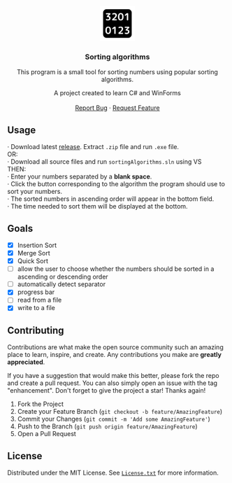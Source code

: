 
<a name="readme-top"></a>

<br />
<div align="center">
  <a href="https://github.com/rege1980/sorting_algorithms">
    <img src="logo.svg" alt="Logo" width="80" height="80">
  </a>

<h3 align="center">Sorting algorithms</h3>

  <p align="center">
    This program is a small tool for sorting numbers using popular sorting algorithms.
    <br />
    <p align="center">
   A project created to learn C# and WinForms
   <br />
   <br />
    <a href="https://github.com/rege1980/sorting-algorithms/issues">Report Bug</a>
    ·
    <a href="https://github.com/rege1980/sorting-algorithms/issues">Request Feature</a>
  </p>
</div>

## Usage
 · Download latest [release](https://github.com/rege1980/sorting-algorithms/releases). Extract `.zip` file and run `.exe` file.
 <br />
 OR:
 <br />
 · Download all source files and run `sortingAlgorithms.sln` using VS
 <br />
 THEN:
 <br />
  · Enter your numbers separated by a **blank space**.
 <br />
 · Click the button corresponding to the algorithm the program should use to sort your numbers.
 <br />
 · The sorted numbers in ascending order will appear in the bottom field. 
 <br />
 · The time needed to sort them will be displayed at the bottom.
 
## Goals

- [x] Insertion Sort
- [x] Merge Sort
- [x] Quick Sort
- [ ] allow the user to choose whether the numbers should be sorted in a ascending or descending order
- [ ] automatically detect separator
- [x] progress bar
- [ ] read from a file
- [x] write to a file

## Contributing

Contributions are what make the open source community such an amazing place to learn, inspire, and create. Any contributions you make are **greatly appreciated**.

If you have a suggestion that would make this better, please fork the repo and create a pull request. You can also simply open an issue with the tag "enhancement".
Don't forget to give the project a star! Thanks again!

1. Fork the Project
2. Create your Feature Branch (`git checkout -b feature/AmazingFeature`)
3. Commit your Changes (`git commit -m 'Add some AmazingFeature'`)
4. Push to the Branch (`git push origin feature/AmazingFeature`)
5. Open a Pull Request

## License

Distributed under the MIT License. See <a href="https://github.com/rege1980/sorting-algorithms/blob/main/LICENSE.txt">`License.txt`</a> for more information.
